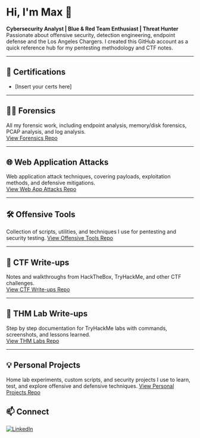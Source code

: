 # Hi, I'm Max 👋  

**Cybersecurity Analyst | Blue & Red Team Enthusiast | Threat Hunter**  
Passionate about offensive security, detection engineering, endpoint defense and the Los Angeles Chargers.
I created this GitHub account as a quick reference hub for my pentesting methodology and CTF notes.

---

## 📜 Certifications
- [Insert your certs here]  

---

## 🕵️‍♂️ Forensics
All my forensic work, including endpoint analysis, memory/disk forensics, PCAP analysis, and log analysis.  
[View Forensics Repo](https://github.com/yourusername/forensics)

---

## 🌐 Web Application Attacks
Web application attack techniques, covering payloads, exploitation methods, and defensive mitigations.  
[View Web App Attacks Repo](https://github.com/yourusername/web-app-attacks)

---

## 🛠 Offensive Tools
Collection of scripts, utilities, and techniques I use for pentesting and security testing.
[View Offensive Tools Repo](https://github.com/yourusername/offensive-tools)

---

## 🎯 CTF Write-ups
Notes and walkthroughs from HackTheBox, TryHackMe, and other CTF challenges.  
[View CTF Write-ups Repo](https://github.com/yourusername/ctf-writeups)

---

## 🧪 THM Lab Write-ups
Step by step documentation for TryHackMe labs with commands, screenshots, and lessons learned.  
[View THM Labs Repo](https://github.com/yourusername/thm-labs)

---

## 💡 Personal Projects
Home lab experiments, custom scripts, and security projects I use to learn, test, and explore offensive and defensive techniques. 
[View Personal Projects Repo](https://github.com/yourusername/personal-projects)

## 📫 Connect
[![LinkedIn](https://img.shields.io/badge/LinkedIn-Connect-blue?logo=linkedin&logoColor=white)](https://www.linkedin.com/in/maxarmstrong-it/)

